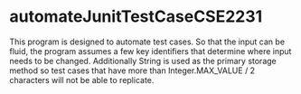 # automateJunitTestCaseCSE2231
This program is designed to automate test cases. So that the input can be fluid, the program assumes a few key identifiers that determine where input needs to be changed. Additionally String is used as the primary storage method so test cases that have more than Integer.MAX_VALUE / 2 characters will not be able to replicate. 
